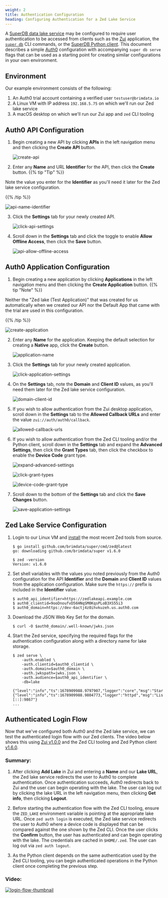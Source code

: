 ```yaml
---
weight: 2
title: Authentication Configuration
heading: Configuring Authentication for a Zed Lake Service
---
```


A [SuperDB data lake service](../../commands/super-db.md#serve) may be configured to require
user authentication to be accessed from clients such as the
[Zui](https://zui.brimdata.io/) application, the
[`super db`](../../commands/super.md) CLI commands, or the
[SuperDB Python client](../../libraries/python.md). This document describes a simple
[Auth0](https://auth0.com) configuration with accompanying `super db serve` flags
that can be used as a starting point for creating similar configurations in
your own environment.

## Environment

Our example environment consists of the following:

1. An Auth0 trial account containing a verified user `testuser@brimdata.io`
2. A Linux VM with IP address `192.168.5.75` on which we'll run our Zed lake service
3. A macOS desktop on which we'll run our Zui app and `zed` CLI tooling

## Auth0 API Configuration

1. Begin creating a new API by clicking **APIs** in the left navigation menu
and then clicking the **Create API** button.

   ![create-api](create-api.png)

2. Enter any **Name** and URL **Identifier** for the API, then click the
**Create** button.
{{% tip "Tip" %}}

Note the value you enter for the **Identifier** as you'll
need it later for the Zed lake service configuration.

{{% /tip %}}

   ![api-name-identifier](api-name-identifier.png)

3. Click the **Settings** tab for your newly created API.

   ![click-api-settings](click-api-settings.png)

4. Scroll down in the **Settings** tab and click the toggle to enable
**Allow Offline Access**, then click the **Save** button.

   ![api-allow-offline-access](api-allow-offline-access.png)

## Auth0 Application Configuration

1. Begin creating a new application by clicking **Applications** in the left
navigation menu and then clicking the **Create Application** button.
{{% tip "Note" %}}

Neither the "Zed lake (Test Application)" that was created for us
automatically when we created our API nor the Default App that came with the
trial are used in this configuration.

{{% /tip %}}

   ![create-application](create-application.png)

2. Enter any **Name** for the application. Keeping the default selection for
creating a **Native** app, click the **Create** button.

   ![application-name](application-name.png)

3. Click the **Settings** tab for your newly created application.

   ![click-application-settings](click-application-settings.png)

4. On the **Settings** tab, note the **Domain** and **Client ID** values, as
you'll need them later for the Zed lake service configuration.

   ![domain-client-id](domain-client-id.png)

5. If you wish to allow authentication from the Zui desktop application,
scroll down in the **Settings** tab to the **Allowed Callback URLs** and
enter the value `zui://auth/auth0/callback`.

   ![allowed-callback-urls](allowed-callback-urls.png)

6. If you wish to allow authentication from the Zed CLI tooling and/or the
Python client, scroll down in the **Settings** tab and expand the
**Advanced Settings**, then click the **Grant Types** tab, then click the
checkbox to enable the **Device Code** grant type.

   ![expand-advanced-settings](expand-advanced-settings.png)

   ![click-grant-types](click-grant-types.png)

   ![device-code-grant-type](device-code-grant-type.png)

7. Scroll down to the bottom of the **Settings** tab and click the
**Save Changes** button.

   ![save-application-settings](save-application-settings.png)

## Zed Lake Service Configuration

1. Login to our Linux VM and [install](../../getting_started/install.md#building-from-source)
the most recent Zed tools from source.

   ```
   $ go install github.com/brimdata/super/cmd/zed@latest
   go: downloading github.com/brimdata/super v1.6.0

   $ zed -version
   Version: v1.6.0
   ```

2. Set shell variables with the values you noted previously from the
Auth0 configuration for the API **Identifier** and the **Domain** and
**Client ID** values from the application configuration. Make sure the
`https://` prefix is included in the **Identifier** value.

   ```
   $ auth0_api_identifier=https://zedlakeapi.example.com
   $ auth0_clientid=9ooDnoufvD56HNqSM0KqsPLoB3XS55i3
   $ auth0_domain=https://dev-6actj4z0ihvkuzeh.us.auth0.com
   ```

3. Download the JSON Web Key Set for the domain.

   ```
   $ curl -O $auth0_domain/.well-known/jwks.json
   ```

4. Start the Zed service, specifying the required flags for the
authentication configuration along with a directory name for lake storage.

   ```
   $ zed serve \
       -auth.enabled \
       -auth.clientid=$auth0_clientid \
       -auth.domain=$auth0_domain \
       -auth.jwkspath=jwks.json \
       -auth.audience=$auth0_api_identifier \
       -db=lake

   {"level":"info","ts":1678909988.9797907,"logger":"core","msg":"Started"}
   {"level":"info","ts":1678909988.9804773,"logger":"httpd","msg":"Listening","addr":"[::]:9867"}
   ...
   ```

## Authenticated Login Flow

Now that we've configured both Auth0 and the Zed lake service, we can test the
authenticated login flow with our Zed clients. The video below shows this
using [Zui v1.0.0](https://github.com/brimdata/zui/releases/tag/v1.0.0)
and the Zed CLI tooling and Zed Python client
[v1.6.0](https://github.com/brimdata/super/commit/6e15e99971b2c3f5ebb447457c18a7cad4ebe09a).

### Summary:

1. After clicking **Add Lake** in Zui and entering a **Name** and our
**Lake URL**, the Zed lake service redirects the user to Auth0 to complete
authentication. Once authentication succeeds, Auth0 redirects back to Zui and
the user can begin operating with the lake. The user can log out by clicking
the lake URL in the left navigation menu, then clicking **Get info**, then
clicking **Logout**.

2. Before starting the authentication flow with the Zed CLI tooling, ensure the
`ZED_LAKE` environment variable is pointing at the appropriate lake URL. Once
`zed auth login` is executed, the Zed lake service redirects the user to
Auth0 where a device code is displayed that can be compared against the one
shown by the Zed CLI. Once the user clicks the **Confirm** button, the
user has authenticated and can begin operating with the lake. The credentials
are cached in `$HOME/.zed`. The user can log out via `zed auth logout`.

3. As the Python client depends on the same authentication used by the Zed CLI
tooling, you can begin authenticated operations in the Python client once
completing the previous step.

### Video:

[![login-flow-thumbnail](login-flow-thumbnail.png)](https://www.youtube.com/watch?v=iXK_9gd6obQ)
